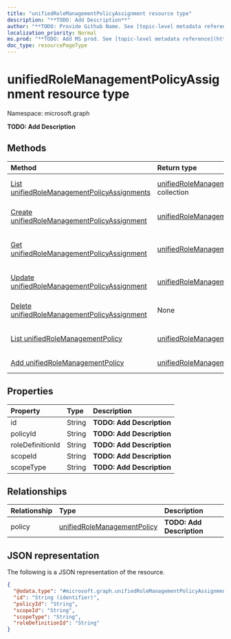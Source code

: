 ```yaml
---
title: "unifiedRoleManagementPolicyAssignment resource type"
description: "**TODO: Add Description**"
author: "**TODO: Provide Github Name. See [topic-level metadata reference](https://msgo.azurewebsites.net/add/document/guidelines/metadata.html#topic-level-metadata)**"
localization_priority: Normal
ms.prod: "**TODO: Add MS prod. See [topic-level metadata reference](https://msgo.azurewebsites.net/add/document/guidelines/metadata.html#topic-level-metadata)**"
doc_type: resourcePageType
---
```


# unifiedRoleManagementPolicyAssignment resource type

Namespace: microsoft.graph

**TODO: Add Description**

## Methods
|Method|Return type|Description|
|:---|:---|:---|
|[List unifiedRoleManagementPolicyAssignments](../api/unifiedrolemanagementpolicyassignment-list.md)|[unifiedRoleManagementPolicyAssignment](../resources/unifiedrolemanagementpolicyassignment.md) collection|Get a list of the [unifiedRoleManagementPolicyAssignment](../resources/unifiedrolemanagementpolicyassignment.md) objects and their properties.|
|[Create unifiedRoleManagementPolicyAssignment](../api/unifiedrolemanagementpolicyassignment-create.md)|[unifiedRoleManagementPolicyAssignment](../resources/unifiedrolemanagementpolicyassignment.md)|Create a new [unifiedRoleManagementPolicyAssignment](../resources/unifiedrolemanagementpolicyassignment.md) object.|
|[Get unifiedRoleManagementPolicyAssignment](../api/unifiedrolemanagementpolicyassignment-get.md)|[unifiedRoleManagementPolicyAssignment](../resources/unifiedrolemanagementpolicyassignment.md)|Read the properties and relationships of an [unifiedRoleManagementPolicyAssignment](../resources/unifiedrolemanagementpolicyassignment.md) object.|
|[Update unifiedRoleManagementPolicyAssignment](../api/unifiedrolemanagementpolicyassignment-update.md)|[unifiedRoleManagementPolicyAssignment](../resources/unifiedrolemanagementpolicyassignment.md)|Update the properties of an [unifiedRoleManagementPolicyAssignment](../resources/unifiedrolemanagementpolicyassignment.md) object.|
|[Delete unifiedRoleManagementPolicyAssignment](../api/unifiedrolemanagementpolicyassignment-delete.md)|None|Deletes an [unifiedRoleManagementPolicyAssignment](../resources/unifiedrolemanagementpolicyassignment.md) object.|
|[List unifiedRoleManagementPolicy](../api/unifiedrolemanagementpolicyassignment-list-policy.md)|[unifiedRoleManagementPolicy](../resources/unifiedrolemanagementpolicy.md) collection|Get the unifiedRoleManagementPolicy resources from the policy navigation property.|
|[Add unifiedRoleManagementPolicy](../api/unifiedrolemanagementpolicyassignment-post-policy.md)|[unifiedRoleManagementPolicy](../resources/unifiedrolemanagementpolicy.md)|Add policy by posting to the policy collection.|

## Properties
|Property|Type|Description|
|:---|:---|:---|
|id|String|**TODO: Add Description**|
|policyId|String|**TODO: Add Description**|
|roleDefinitionId|String|**TODO: Add Description**|
|scopeId|String|**TODO: Add Description**|
|scopeType|String|**TODO: Add Description**|

## Relationships
|Relationship|Type|Description|
|:---|:---|:---|
|policy|[unifiedRoleManagementPolicy](../resources/unifiedrolemanagementpolicy.md)|**TODO: Add Description**|

## JSON representation
The following is a JSON representation of the resource.
<!-- {
  "blockType": "resource",
  "keyProperty": "id",
  "@odata.type": "microsoft.graph.unifiedRoleManagementPolicyAssignment",
  "openType": false
}
-->
``` json
{
  "@odata.type": "#microsoft.graph.unifiedRoleManagementPolicyAssignment",
  "id": "String (identifier)",
  "policyId": "String",
  "scopeId": "String",
  "scopeType": "String",
  "roleDefinitionId": "String"
}
```


